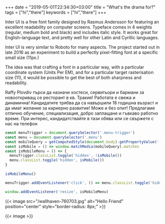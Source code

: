 +++
date = "2019-05-01T22:34:30+03:00"
title = "What's the drama for?"
tags = ["hi","there"]
keywords = ["hi","there"]
+++

Inter UI is a free font family designed by Rasmus Andersson for featuring an excellent readability on computer screens. Typeface comes in 4 weights (regular,  medium bold and black) and includes italic style. It works great for English-language text, and pretty well for other Latin and Cyrillic languages.

Inter UI is very similar to Roboto for many aspects. The project started out in late 2016 as an experiment to build a perfectly pixel-fitting font at a specific small size (11px.)

The idea was that crafting a font in a particular way, with a particular coordinate system (Units Per EM), and for a particular target rasterisation size (11), it would be possible to get the best of both sharpness and readability.

Raffy Plovdiv търси да назначи хостеси, сервитьори и бармани за новооткриващ се ресторант в кв. Тракия!
Работата е свежа и динамична!
Кандидатите трябва да са навършили 18 годишна възраст и да имат желание за кариерно развитие!
Може и без опит!
Предлагаме отлично обучение, специализация, добро заплащане и гъвкаво работно време.
При интерес, кандидатствайте в тази обява или се свържете с нас на телефон

```javascript
const menuTrigger = document.querySelector('.menu-trigger')
const menu = document.querySelector('.menu')
const mobileQuery = getComputedStyle(document.body).getPropertyValue('--phoneWidth')
const isMobile = () => window.matchMedia(mobileQuery).matches
const isMobileMenu = () => {
  menuTrigger.classList.toggle('hidden', !isMobile())
  menu.classList.toggle('hidden', isMobile())
}
 
isMobileMenu()

menuTrigger.addEventListener('click', () => menu.classList.toggle('hidden'))

window.addEventListener('resize', isMobileMenu)
```

{{< image src="/wallhaven-760703.jpg" alt="Hello Friend" position="center" style="border-radius: 8px;" >}}

{{< image  >}}

